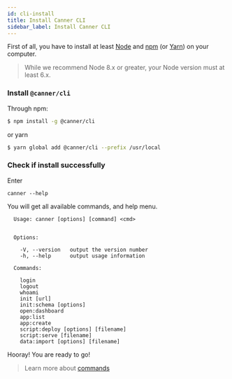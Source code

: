 ```yaml
---
id: cli-install
title: Install Canner CLI
sidebar_label: Install Canner CLI
---
```



First of all, you have to install at least [Node](https://nodejs.org/en/download/) and [npm](http://npmjs.com/) (or [Yarn](https://yarnpkg.com/)) on your computer.

> While we recommend Node 8.x or greater, your Node version must at least 6.x.

### Install `@canner/cli`

Through npm:

```sh
$ npm install -g @canner/cli
```

or yarn

```sh
$ yarn global add @canner/cli --prefix /usr/local
```

### Check if install successfully

Enter 

```
canner --help
```

You will get all available commands, and help menu.

```shell
  Usage: canner [options] [command] <cmd>


  Options:

    -V, --version   output the version number
    -h, --help      output usage information

  Commands:

    login
    logout
    whoami
    init [url]
    init:schema [options]
    open:dashboard
    app:list
    app:create
    script:deploy [options] [filename]
    script:serve [filename]
    data:import [options] [filename]
```

Hooray! You are ready to go!

> Learn more about [commands](cli-commands.md)